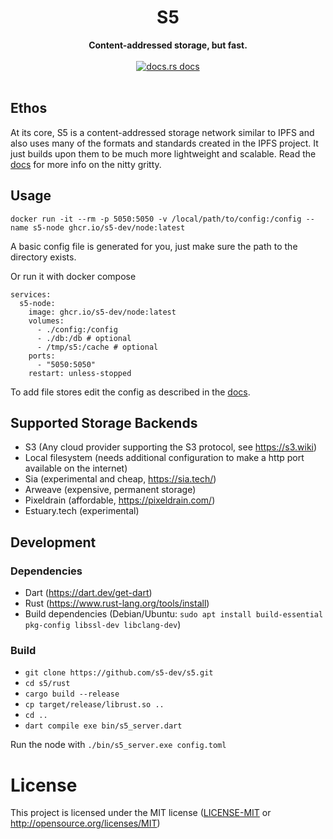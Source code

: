 <h1 align="center">S5</h1>
<div align="center">
 <strong>
   Content-addressed storage, but fast.
 </strong>
</div>

<br />
<div align="center">
  <!-- docs.sfive.net docs -->
  <a href="https://docs.sfive.net/">
    <img src="https://img.shields.io/badge/docs-latest-blue.svg?style=flat-square"
      alt="docs.rs docs" />
  </a>
</div>
</br>

## Ethos

At its core, S5 is a content-addressed storage network similar to IPFS and also uses many of the formats and standards created in the IPFS project. It just builds upon them to be much more lightweight and scalable. Read the [docs](https://docs.sfive.net) for more info on the nitty gritty.

## Usage

`docker run -it --rm -p 5050:5050 -v /local/path/to/config:/config --name s5-node ghcr.io/s5-dev/node:latest`

A basic config file is generated for you, just make sure the path to the directory exists.

Or run it with docker compose
```docker
services:
  s5-node:
    image: ghcr.io/s5-dev/node:latest
    volumes:
      - ./config:/config
      - ./db:/db # optional
      - /tmp/s5:/cache # optional
    ports:
      - "5050:5050"
    restart: unless-stopped
```
To add file stores edit the config as described in the [docs](https://docs.sfive.net).

## Supported Storage Backends

- S3 (Any cloud provider supporting the S3 protocol, see https://s3.wiki)
- Local filesystem (needs additional configuration to make a http port available on the internet)
- Sia (experimental and cheap, https://sia.tech/)
- Arweave (expensive, permanent storage)
- Pixeldrain (affordable, https://pixeldrain.com/)
- Estuary.tech (experimental)

## Development

### Dependencies

- Dart (https://dart.dev/get-dart)
- Rust (https://www.rust-lang.org/tools/install)
- Build dependencies (Debian/Ubuntu: `sudo apt install build-essential pkg-config libssl-dev libclang-dev`)

### Build

- `git clone https://github.com/s5-dev/s5.git`
- `cd s5/rust`
- `cargo build --release`
- `cp target/release/librust.so ..`
- `cd ..`
- `dart compile exe bin/s5_server.dart`

Run the node with `./bin/s5_server.exe config.toml`

# License

This project is licensed under the MIT license ([LICENSE-MIT](LICENSE) or http://opensource.org/licenses/MIT)
